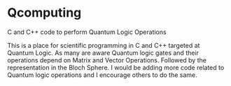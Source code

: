 # Qcomputing
C and C++ code to perform Quantum Logic Operations 

This is a place for scientific programming in C and C++ targeted at Quantum Logic. 
As many are aware Quantum logic gates and their operations depend on Matrix and Vector Operations. 
Followed by the representation in the Bloch Sphere. 
I would be adding more code related to Quantum logic operations and I encourage others to do the same. 
